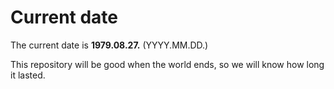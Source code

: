 # Current date

The current date is **1979.08.27.** (YYYY.MM.DD.)

This repository will be good when the world ends, so we will know how long it lasted.